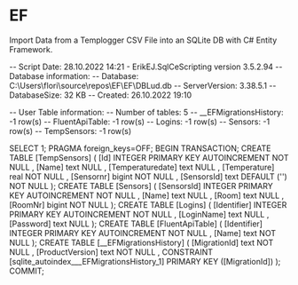 # EF
Import Data from a Templogger CSV File into an SQLite DB with C# Entity Framework. 

-- Script Date: 28.10.2022 14:21  - ErikEJ.SqlCeScripting version 3.5.2.94
-- Database information:
-- Database: C:\Users\flori\source\repos\EF\EF\DBLud.db
-- ServerVersion: 3.38.5.1
-- DatabaseSize: 32 KB
-- Created: 26.10.2022 19:10

-- User Table information:
-- Number of tables: 5
-- __EFMigrationsHistory: -1 row(s)
-- FluentApiTable: -1 row(s)
-- Logins: -1 row(s)
-- Sensors: -1 row(s)
-- TempSensors: -1 row(s)

SELECT 1;
PRAGMA foreign_keys=OFF;
BEGIN TRANSACTION;
CREATE TABLE [TempSensors] (
  [Id] INTEGER PRIMARY KEY AUTOINCREMENT NOT NULL
, [Name] text NULL
, [Temperaturedate] text NULL
, [Temperature] real NOT NULL
, [Sensornr] bigint NOT NULL
, [SensorsId] text DEFAULT ('') NOT NULL
);
CREATE TABLE [Sensors] (
  [SensorsId] INTEGER PRIMARY KEY AUTOINCREMENT NOT NULL
, [Name] text NULL
, [Room] text NULL
, [RoomNr] bigint NOT NULL
);
CREATE TABLE [Logins] (
  [Identifier] INTEGER PRIMARY KEY AUTOINCREMENT NOT NULL
, [LoginName] text NULL
, [Password] text NULL
);
CREATE TABLE [FluentApiTable] (
  [Identifier] INTEGER PRIMARY KEY AUTOINCREMENT NOT NULL
, [Name] text NOT NULL
);
CREATE TABLE [__EFMigrationsHistory] (
  [MigrationId] text NOT NULL
, [ProductVersion] text NOT NULL
, CONSTRAINT [sqlite_autoindex___EFMigrationsHistory_1] PRIMARY KEY ([MigrationId])
);
COMMIT;
